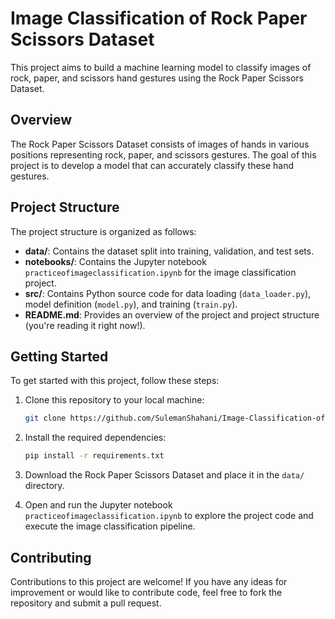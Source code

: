 # Image Classification of Rock Paper Scissors Dataset

This project aims to build a machine learning model to classify images of rock, paper, and scissors hand gestures using the Rock Paper Scissors Dataset.

## Overview

The Rock Paper Scissors Dataset consists of images of hands in various positions representing rock, paper, and scissors gestures. The goal of this project is to develop a model that can accurately classify these hand gestures.

## Project Structure

The project structure is organized as follows:

- **data/**: Contains the dataset split into training, validation, and test sets.
- **notebooks/**: Contains the Jupyter notebook `practiceofimageclassification.ipynb` for the image classification project.
- **src/**: Contains Python source code for data loading (`data_loader.py`), model definition (`model.py`), and training (`train.py`).
- **README.md**: Provides an overview of the project and project structure (you're reading it right now!).

## Getting Started

To get started with this project, follow these steps:

1. Clone this repository to your local machine:

    ```bash
    git clone https://github.com/SulemanShahani/Image-Classification-of-Rock-Paper-Scissors-Dataset.git
    ```

2. Install the required dependencies:

    ```bash
    pip install -r requirements.txt
    ```

3. Download the Rock Paper Scissors Dataset and place it in the `data/` directory.

4. Open and run the Jupyter notebook `practiceofimageclassification.ipynb` to explore the project code and execute the image classification pipeline.

## Contributing

Contributions to this project are welcome! If you have any ideas for improvement or would like to contribute code, feel free to fork the repository and submit a pull request.
